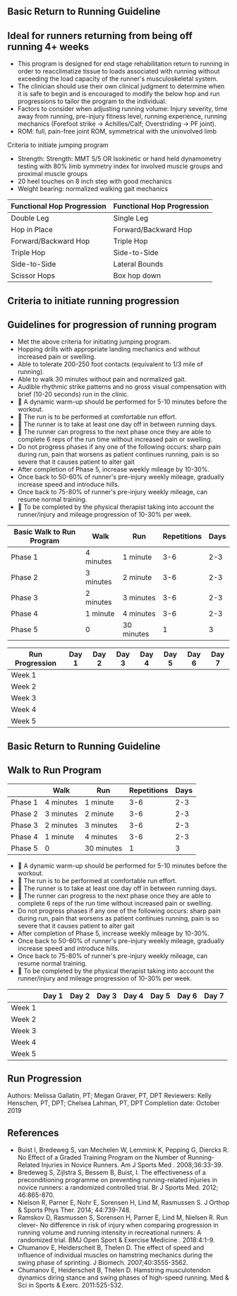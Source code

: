 ## Basic Return to Running Guideline

## Ideal for runners returning from being off running 4+ weeks

- This program is designed for end stage rehabilitation return to running in order to reacclimatize tissue to loads associated with running without exceeding the load capacity of the runner's musculoskeletal system.
- The clinician should use their own clinical judgment to determine when it is safe to begin and is encouraged to modify the below hop and run progressions to tailor the program to the individual.
- Factors to consider when adjusting running volume: Injury severity, time away from running, pre-injury fitness level, running experience, running mechanics (Forefoot strike → Achilles/Calf; Overstriding → PF joint).
- ROM: full, pain-free joint ROM, symmetrical with the uninvolved limb

Criteria to initiate jumping program

- Strength: Strength: MMT 5/5 OR Isokinetic or hand held dynamometry testing  with 80% limb symmetry index for involved muscle groups and proximal muscle groups
- 20 heel touches on 8 inch step with good mechanics
- Weight bearing: normalized walking gait mechanics

| Functional Hop Progression   | Functional Hop Progression   |
|------------------------------|------------------------------|
| Double Leg                   | Single Leg                   |
| Hop in Place                 | Forward/Backward Hop         |
| Forward/Backward Hop         | Triple Hop                   |
| Triple Hop                   | Side-to-Side                 |
| Side-to-Side                 | Lateral Bounds               |
| Scissor Hops                 | Box hop down                 |

<!-- image -->

## Criteria to initiate running progression

## Guidelines for progression of running program

- Met the above criteria for initiating jumping program.
- Hopping drills with appropriate landing mechanics and without increased pain or swelling.
- Able to tolerate 200-250 foot contacts (equivalent to 1/3 mile of running).
- Able to walk 30 minutes without pain and normalized gait.
- Audible rhythmic strike patterns and no gross visual compensation with brief (10-20 seconds) run in the clinic.
-  A dynamic warm-up should be performed for 5-10 minutes before the workout.
-  The run is to be performed at comfortable run effort.
-  The runner is to take at least one day off in between running days.
-  The runner can progress to the next phase once they are able to complete 6 reps of the run time without increased pain or swelling.
- Do not progress phases if any one of the following occurs: sharp pain during run, pain that worsens as patient continues running, pain is so severe that it causes patient to alter gait
- After completion of Phase 5, increase weekly mileage by 10-30%.
- Once back to 50-60% of runner's pre-injury weekly mileage, gradually increase speed and introduce hills.
- Once back to 75-80% of runner's pre-injury weekly mileage, can resume normal training.
-  To be completed by the physical therapist taking into account the runner/injury and mileage progression of 10-30% per week.

| Basic Walk to Run Program   | Walk      | Run        | Repetitions   | Days   |
|-----------------------------|-----------|------------|---------------|--------|
| Phase 1                     | 4 minutes | 1 minute   | 3-6           | 2-3    |
| Phase 2                     | 3 minutes | 2 minute   | 3-6           | 2-3    |
| Phase 3                     | 2 minutes | 3 minutes  | 3-6           | 2-3    |
| Phase 4                     | 1 minute  | 4 minutes  | 3-6           | 2-3    |
| Phase 5                     | 0         | 30 minutes | 1             | 3      |

| Run Progression   | Day 1   | Day 2   | Day 3   | Day 4   | Day 5   | Day 6   | Day 7   |
|-------------------|---------|---------|---------|---------|---------|---------|---------|
| Week 1            |         |         |         |         |         |         |         |
| Week 2            |         |         |         |         |         |         |         |
| Week 3            |         |         |         |         |         |         |         |
| Week 4            |         |         |         |         |         |         |         |
| Week 5            |         |         |         |         |         |         |         |

<!-- image -->

## Basic Return to Running Guideline

## Walk to Run Program

|         | Walk      | Run        | Repetitions   | Days   |
|---------|-----------|------------|---------------|--------|
| Phase 1 | 4 minutes | 1 minute   | 3-6           | 2-3    |
| Phase 2 | 3 minutes | 2 minute   | 3-6           | 2-3    |
| Phase 3 | 2 minutes | 3 minutes  | 3-6           | 2-3    |
| Phase 4 | 1 minute  | 4 minutes  | 3-6           | 2-3    |
| Phase 5 | 0         | 30 minutes | 1             | 3      |

-  A dynamic warm-up should be performed for 5-10 minutes before the workout.
-  The run is to be performed at comfortable run effort.
-  The runner is to take at least one day off in between running days.
-  The runner can progress to the next phase once they are able to complete 6 reps of the run time without increased pain or swelling.
- Do not progress phases if any one of the following occurs: sharp pain during run, pain that worsens as patient continues running, pain is so severe that it causes patient to alter gait
- After completion of Phase 5, increase weekly mileage by 10-30%.
- Once back to 50-60% of runner's pre-injury weekly mileage, gradually increase speed and introduce hills.
- Once back to 75-80% of runner's pre-injury weekly mileage, can resume normal training.
-  To be completed by the physical therapist taking into account the runner/injury and mileage progression of 10-30% per week.

<!-- image -->

|        | Day 1   | Day 2   | Day 3   | Day 4   | Day 5   | Day 6   | Day 7   |
|--------|---------|---------|---------|---------|---------|---------|---------|
| Week 1 |         |         |         |         |         |         |         |
| Week 2 |         |         |         |         |         |         |         |
| Week 3 |         |         |         |         |         |         |         |
| Week 4 |         |         |         |         |         |         |         |
| Week 5 |         |         |         |         |         |         |         |

<!-- image -->

## Run Progression

Authors: Melissa Gallatin, PT; Megan Graver, PT, DPT Reviewers: Kelly Henschen, PT, DPT; Chelsea Lahman, PT, DPT Completion date: October 2019

## References

- Buist I, Bredeweg S, van Mechelen W, Lemmink K, Pepping G, Diercks R. No Effect of a Graded Training Program on the Number of Running-Related Injuries in Novice Runners. Am J Sports Med . 2008;36:33-39.
- Bredeweg S, Zijlstra S, Bessem B, Buist, I. The effectiveness of a preconditioning programme on preventing running-related injuries in novice runners: a randomized controlled trial. Br J Sports Med. 2012; 46:865-870.
- Nielson R, Parner E, Nohr E, Sorensen H, Lind M, Rasmussen S. J Orthop &amp; Sports Phys Ther. 2014; 44:739-748.
- Ramskov D, Rasmussen S, Sorensen H, Parner E, Lind M, Nielsen R. Run clever- No difference in risk of injury when comparing progression in running volume and running intensity in recreational runners: A randomized trial. BMJ Open Sport &amp; Exercise Medicine . 2018:4:1-9.
- Chumanov E, Heiderscheit B, Thelen D. The effect of speed and influence of individual muscles on hamstring mechanics during the swing phase of sprinting. J Biomech. 2007;40:3555-3562.
- Chumanov E, Heiderscheit B, Thelen D. Hamstring musculotendon dynamics diring stance and swing phases of high-speed running. Med &amp; Sci in Sports &amp; Exerc. 2011:525-532.

<!-- image -->